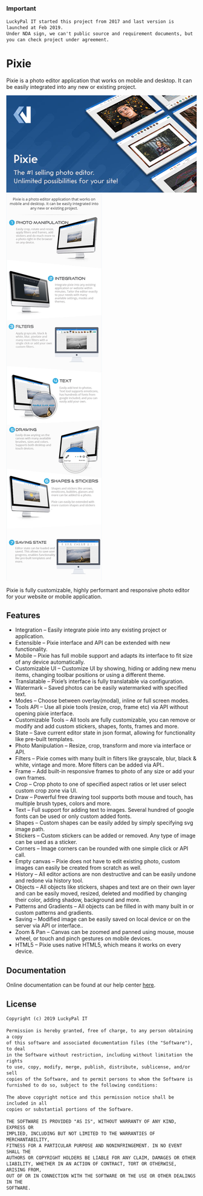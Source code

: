 ### Important
```
LuckyPal IT started this project from 2017 and last version is launched at Feb 2019.
Under NDA sign, we can't public source and requirement documents, but you can check project under agreement.
```

# Pixie
Pixie is a photo editor application that works on mobile and desktop. It can be easily integrated into any new or existing project.

<img src="logo.webp">


<img src="screenshots/description.jpg">

Pixie is fully customizable, highly performant and responsive photo editor for your website or mobile application.

## Features
- Integration – Easily integrate pixie into any existing project or application.
- Extensible – Pixie interface and API can be extended with new functionality.
- Mobile – Pixie has full mobile support and adapts its interface to fit size of any device automatically.
- Customizable UI – Customize UI by showing, hiding or adding new menu items, changing toolbar positions or using a different theme.
- Translatable – Pixie’s interface is fully translatable via configuration.
- Watermark – Saved photos can be easily watermarked with specified text.
- Modes – Choose between overlay(modal), inline or full screen modes.
- Tools API – Use all pixie tools (resize, crop, frame etc) via API without opening pixie interface.
- Customizable Tools – All tools are fully customizable, you can remove or modify and add custom stickers, shapes, fonts, frames and more.
- State – Save current editor state in json format, allowing for functionality like pre-built templates.
- Photo Manipulation – Resize, crop, transform and more via interface or API.
- Filters – Pixie comes with many built in filters like grayscale, blur, black & white, vintage and more. More filters can be added via API..
- Frame – Add built-in responsive frames to photo of any size or add your own frames.
- Crop – Crop photo to one of specified aspect ratios or let user select custom crop zone via UI.
- Draw – Powerful free drawing tool supports both mouse and touch, has multiple brush types, colors and more.
- Text – Full support for adding text to images. Several hundred of google fonts can be used or only custom added fonts.
- Shapes – Custom shapes can be easily added by simply specifying svg image path.
- Stickers – Custom stickers can be added or removed. Any type of image can be used as a sticker.
- Corners – Image corners can be rounded with one simple click or API call.
- Empty canvas – Pixie does not have to edit existing photo, custom images can easily be created from scratch as well.
- History – All editor actions are non destructive and can be easily undone and redone via history tool.
- Objects – All objects like stickers, shapes and text are on their own layer and can be easily moved, resized, deleted and modified by changing their color, adding shadow, background and more.
- Patterns and Gradients – All objects can be filled in with many built in or custom patterns and gradients.
- Saving – Modified image can be easily saved on local device or on the server via API or interface..
- Zoom & Pan – Canvas can be zoomed and panned using mouse, mouse wheel, or touch and pinch gestures on mobile devices.
- HTML5 – Pixie uses native HTML5, which means it works on every device.

## Documentation
Online documentation can be found at our help center [here](https://support.vebto.com/help-center/articles/10/13/50/getting-started).

## License

```
Copyright (c) 2019 LuckyPal IT

Permission is hereby granted, free of charge, to any person obtaining a copy
of this software and associated documentation files (the "Software"), to deal
in the Software without restriction, including without limitation the rights
to use, copy, modify, merge, publish, distribute, sublicense, and/or sell
copies of the Software, and to permit persons to whom the Software is
furnished to do so, subject to the following conditions:

The above copyright notice and this permission notice shall be included in all
copies or substantial portions of the Software.

THE SOFTWARE IS PROVIDED "AS IS", WITHOUT WARRANTY OF ANY KIND, EXPRESS OR
IMPLIED, INCLUDING BUT NOT LIMITED TO THE WARRANTIES OF MERCHANTABILITY,
FITNESS FOR A PARTICULAR PURPOSE AND NONINFRINGEMENT. IN NO EVENT SHALL THE
AUTHORS OR COPYRIGHT HOLDERS BE LIABLE FOR ANY CLAIM, DAMAGES OR OTHER
LIABILITY, WHETHER IN AN ACTION OF CONTRACT, TORT OR OTHERWISE, ARISING FROM,
OUT OF OR IN CONNECTION WITH THE SOFTWARE OR THE USE OR OTHER DEALINGS IN THE
SOFTWARE.
```
